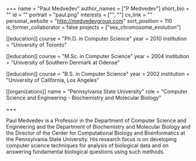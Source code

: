 +++
name = "Paul Medvedev"
author_names = ["P Medvedev"]
short_bio = ""
id = ""
portrait = "paul.png"
interests = ["", ""]
cv_link = ""
personal_website = "http://medvedevgroup.com"
sort_position = 110
is_former_collaborator = false
projects = ["sex_chromosome_evolution"]

[[education]]
  course = "Ph.D. in Computer Science"
  year = 2010
  institution = "University of Toronto"

[[education]]
  course = "M.Sc. in Computer Science"
  year = 2004
  institution = "University of Southern Denmark at Odense"

[[education]]
  course = "B.S. in Computer Science"
  year = 2002
  institution = "University of California, Los Angeles"

[[organizations]]
  name = "Pennsylvania State University"
  role = "Computer Science and Engineering - Biochemistry and Molecular Biology"

+++

Paul Medvedev is a Professor in the Department of Computer Science and Engineering and the Department of Biochemistry and Molecular Biology and the Director of the Center for Computational Biology and Bioinformatics at the Pennsylvania State University. His research focus is on developing computer science techniques for analysis of biological data and on answering fundamental biological questions using such methods.
